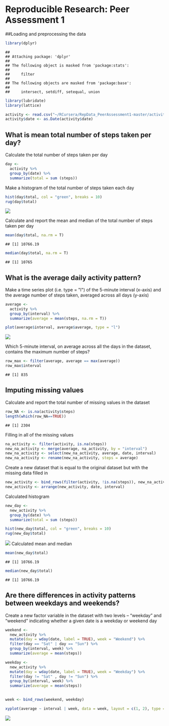# Reproducible Research: Peer Assessment 1


##Loading and preprocessing the data


```r
library(dplyr)
```

```
## 
## Attaching package: 'dplyr'
## 
## The following object is masked from 'package:stats':
## 
##     filter
## 
## The following objects are masked from 'package:base':
## 
##     intersect, setdiff, setequal, union
```

```r
library(lubridate)
library(lattice)

activity <- read.csv("~/RCursera/RepData_PeerAssessment1-master/activity.csv")
activity$date <- as.Date(activity$date)
```
## What is mean total number of steps taken per day?

Calculate the total number of steps taken per day


```r
day <- 
  activity %>%
  group_by(date) %>%
  summarize(total = sum (steps))
```

Make a histogram of the total number of steps taken each day


```r
hist(day$total, col = "green", breaks = 10)
rug(day$total)
```

![](./PA1_template_files/figure-html/unnamed-chunk-3-1.png) 

Calculate and report the mean and median of the total number of steps taken per day


```r
mean(day$total, na.rm = T)
```

```
## [1] 10766.19
```

```r
median(day$total, na.rm = T)
```

```
## [1] 10765
```

## What is the average daily activity pattern?

Make a time series plot (i.e. type = "l") of the 5-minute interval (x-axis) and the average number of steps taken, averaged across all days (y-axis)


```r
average <-
  activity %>%
  group_by(interval) %>%
  summarize(average = mean(steps, na.rm = T))
```


```r
plot(average$interval, average$average, type = "l")
```

![](./PA1_template_files/figure-html/unnamed-chunk-6-1.png) 

Which 5-minute interval, on average across all the days in the dataset, contains the maximum number of steps?


```r
row_max <- filter(average, average == max(average))
row_max$interval
```

```
## [1] 835
```

## Imputing missing values

Calculate and report the total number of missing values in the dataset 


```r
row_NA <- is.na(activity$steps)
length(which(row_NA==TRUE))
```

```
## [1] 2304
```
Filling in all of the missing values


```r
na_activity <- filter(activity, is.na(steps))
new_na_activity <- merge(average, na_activity, by = "interval")
new_na_activity <- select(new_na_activity, average, date, interval)
new_na_activity <- rename(new_na_activity, steps = average)
```
Create a new dataset that is equal to the original dataset but with the missing data filled in


```r
new_activity <- bind_rows(filter(activity, !is.na(steps)), new_na_activity)
new_activity <- arrange(new_activity, date, interval)
```

Calculated histogram


```r
new_day <- 
  new_activity %>%
  group_by(date) %>%
  summarize(total = sum (steps))
```

```r
hist(new_day$total, col = "green", breaks = 10)
rug(new_day$total)
```

![](./PA1_template_files/figure-html/unnamed-chunk-12-1.png) 
Calculated mean and median


```r
mean(new_day$total)
```

```
## [1] 10766.19
```

```r
median(new_day$total)
```

```
## [1] 10766.19
```

## Are there differences in activity patterns between weekdays and weekends?

Create a new factor variable in the dataset with two levels – “weekday” and “weekend” indicating whether a given date is a weekday or weekend day


```r
weekend <- 
  new_activity %>%
  mutate(day = wday(date, label = TRUE), week = "Weekend") %>%
  filter(day == "Sat" | day == "Sun") %>%
  group_by(interval, week) %>%
  summarize(average = mean(steps)) 

weekday <- 
  new_activity %>%
  mutate(day = wday(date, label = TRUE), week = "Weekday") %>%
  filter(day != "Sat" , day != "Sun") %>%
  group_by(interval, week) %>%
  summarize(average = mean(steps))

  
week <- bind_rows(weekend, weekday)
```


```r
xyplot(average ~ interval | week, data = week, layout = c(1, 2), type = "l")
```

![](./PA1_template_files/figure-html/unnamed-chunk-15-1.png) 

